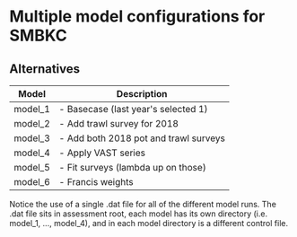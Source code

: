 # Multiple model configurations for SMBKC

## Alternatives

Model         | Description
------------- | -------------
model_1       | - Basecase (last year's selected 1)      
model_2       | - Add trawl survey for 2018
model_3       | - Add both 2018 pot and trawl surveys
model_4       | - Apply VAST series
model_5       | - Fit surveys (lambda up on those)
model_6       | - Francis weights

Notice the use of a single .dat file for all of the different model runs. 
The .dat file sits in assessment root, 
each model has its own directory (i.e. model_1, ..., model_4), and in each model directory is a different control file.

